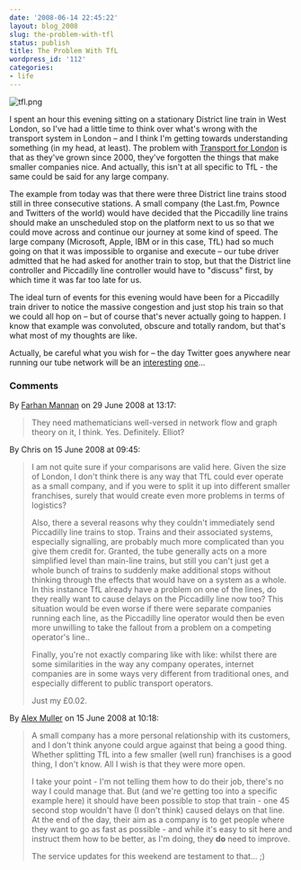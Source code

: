```yaml
---
date: '2008-06-14 22:45:22'
layout: blog_2008
slug: the-problem-with-tfl
status: publish
title: The Problem With TfL
wordpress_id: '112'
categories:
- life
---
```


![tfl.png](http://alex.mullr.net/blog/wp-content/uploads/tfl.png)

I spent an hour this evening sitting on a stationary District line train in
West London, so I've had a little time to think over what's wrong with the
transport system in London – and I think I'm getting towards understanding
something (in my head, at least). The problem with [Transport for
London](http://www.tfl.gov.uk/) is that as they've grown since 2000, they've
forgotten the things that make smaller companies nice. And actually, this
isn't at all specific to TfL - the same could be said for any large company.

The example from today was that there were three District line trains stood
still in three consecutive stations. A small company (the Last.fm, Pownce and
Twitters of the world) would have decided that the Piccadilly line trains
should make an unscheduled stop on the platform next to us so that we could
move across and continue our journey at some kind of speed. The large company
(Microsoft, Apple, IBM or in this case, TfL) had so much going on that it was
impossible to organise and execute – our tube driver admitted that he had
asked for another train to stop, but that the District line controller and
Piccadilly line controller would have to "discuss" first, by which time it was
far too late for us.

The ideal turn of events for this evening would have been for a Piccadilly
train driver to notice the massive congestion and just stop his train so that
we could all hop on – but of course that's never actually going to happen. I
know that example was convoluted, obscure and totally random, but that's what
most of my thoughts are like.

Actually, be careful what you wish for – the day Twitter goes anywhere near
running our tube network will be an [interesting](http://status.twitter.com/)
[one](http://www.pingdom.com/reports/vb1395a6sww3/check_overview/?name=twitter.com/home)...

### Comments ###

By [Farhan Mannan](http://disinformatics.com) on 29 June 2008 at 13:17:

> They need mathematicians well-versed in network flow and graph theory on it, I
> think. Yes. Definitely. Elliot?

By Chris on 15 June 2008 at 09:45:

> I am not quite sure if your comparisons are valid here. Given the size of
> London, I don't think there is any way that TfL could ever operate as a small
> company, and if you were to split it up into different smaller franchises,
> surely that would create even more problems in terms of logistics?
> 
> Also, there a several reasons why they couldn't immediately send Piccadilly line
> trains to stop. Trains and their associated systems, especially signalling, are
> probably much more complicated than you give them credit for. Granted, the tube
> generally acts on a more simplified level than main-line trains, but still you
> can't just get a whole bunch of trains to suddenly make additional stops without
> thinking through the effects that would have on a system as a whole. In this
> instance TfL already have a problem on one of the lines, do they really want to
> cause delays on the Piccadilly line now too? This situation would be even worse
> if there were separate companies running each line, as the Piccadilly line
> operator would then be even more unwilling to take the fallout from a problem on
> a competing operator's line..
> 
> Finally, you're not exactly comparing like with like: whilst there are some
> similarities in the way any company operates, internet companies are in some
> ways very different from traditional ones, and especially different to public
> transport operators.
> 
> Just my £0.02.

By [Alex Muller](http://alex.mullr.net/blog/) on 15 June 2008 at 10:18:

> A small company has a more personal relationship with its customers, and I don't
> think anyone could argue against that being a good thing. Whether splitting TfL
> into a few smaller (well run) franchises is a good thing, I don't know. All I
> wish is that they were more open.
> 
> I take your point - I'm not telling them how to do their job, there's no way I
> could manage that. But (and we're getting too into a specific example here) it
> should have been possible to stop that train - one 45 second stop wouldn't have
> (I don't think) caused delays on that line. At the end of the day, their aim as
> a company is to get people where they want to go as fast as possible - and while
> it's easy to sit here and instruct them how to be better, as I'm doing, they
> **do** need to improve.
> 
> The service updates for this weekend are testament to that... ;)
